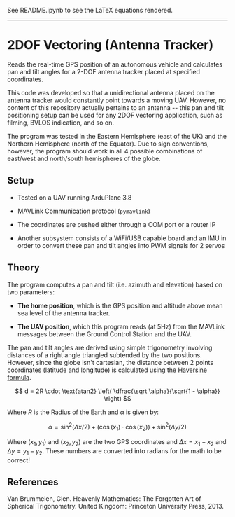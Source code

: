 See README.ipynb to see the LaTeX equations rendered. 

---

# 2DOF Vectoring (Antenna Tracker)

Reads the real-time GPS position of an autonomous vehicle and calculates pan and tilt angles for a 2-DOF antenna tracker placed at specified coordinates.

This code was developed so that a unidirectional antenna placed on the antenna tracker would constantly point towards a moving UAV. However, no content of this repository actually pertains to an antenna -- this pan and tilt positioning setup can be used for any 2DOF vectoring application, such as filming, BVLOS indication, and so on. 

The program was tested in the Eastern Hemisphere (east of the UK) and the Northern Hemisphere (north of the Equator). Due to sign conventions, however, the program should work in all 4 possible combinations of east/west and north/south hemispheres of the globe. 

## Setup

* Tested on a UAV running ArduPlane 3.8

* MAVLink Communication protocol (`pymavlink`)

* The coordinates are pushed either through a COM port or a router IP

* Another subsystem consists of a WiFi/USB capable board and an IMU in order to convert these pan and tilt angles into PWM signals for 2 servos 

## Theory

The program computes a pan and tilt (i.e. azimuth and elevation) based on two parameters:

- **The home position**, which is the GPS position and altitude above mean sea level of the antenna tracker.

- **The UAV position**, which this program reads (at 5Hz) from the MAVLink messages between the Ground Control Station and the UAV. 

The pan and tilt angles are derived using simple trigonometry involving distances of a right angle triangled subtended by the two positions. However, since the globe isn't cartesian, the distance between 2 points coordinates (latitude and longitude) is calculated using the [Haversine formula](https://en.wikipedia.org/wiki/Haversine_formula).

$$
d = 2R \cdot \text{atan2} \left( \dfrac{\sqrt \alpha}{\sqrt{1 - \alpha}} \right)
$$

Where $R$ is the Radius of the Earth and $\alpha$ is given by:

$$
\alpha = \sin ^2 (\Delta x/2) + (\cos(x_1) \cdot \cos(x_2)) + \sin^2(\Delta y/2)
$$

Where $(x_1, y_1)$ and $(x_2, y_2)$ are the two GPS coordinates and $\Delta x = x_1 - x_2$ and $\Delta y = y_1 - y_2$. These numbers are converted into radians for the math to be correct!

## References

Van Brummelen, Glen. Heavenly Mathematics: The Forgotten Art of Spherical Trigonometry. United Kingdom: Princeton University Press, 2013.
